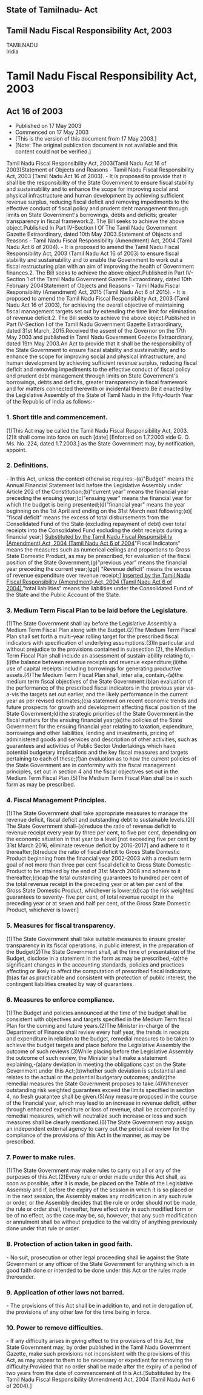 ## State of Tamilnadu- Act

## Tamil Nadu Fiscal Responsibility Act, 2003

TAMILNADU  
India

# Tamil Nadu Fiscal Responsibility Act, 2003

## Act 16 of 2003

  * Published on 17 May 2003 
  * Commenced on 17 May 2003 
  * [This is the version of this document from 17 May 2003.] 
  * [Note: The original publication document is not available and this content could not be verified.] 

Tamil Nadu Fiscal Responsibility Act, 2003(Tamil Nadu Act 16 of 2003)Statement
of Objects and Reasons - Tamil Nadu Fiscal Responsibility Act, 2003 (Tamil
Nadu Act 16 of 2003). - It is proposed to provide that it shall be the
responsibility of the State Government to ensure fiscal stability and
sustainability and to enhance the scope for improving social and physical
infrastructure and human development by achieving sufficient revenue surplus,
reducing fiscal deficit and removing impediments to the effective conduct of
fiscal policy and prudent debt management through limits on State Government's
borrowings, debts and deficits; greater transparency in fiscal framework.2\.
The Bill seeks to achieve the above object.Published In Part IV-Section I Of
The Tamil Nadu Government Gazette Extraordinary, dated 10th May 2003.Statement
of Objects and Reasons - Tamil Nadu Fiscal Responsibility (Amendment) Act,
2004 (Tamil Nadu Act 6 of 2004). - It is proposed to amend the Tamil Nadu
Fiscal Responsibility Act, 2003 (Tamil Nadu Act 16 of 2003) to ensure fiscal
stability and sustainability and to enable the Government to work out a fiscal
restructuring plan with an aim of improving the health of Government
finances.2\. The Bill seeks to achieve the above object.Published in Part IV-
Section 1 of the Tamil Nadu Government Gazette Extraordinary, dated 10th
February 2004Statement of Objects and Reasons - Tamil Nadu Fiscal
Responsibility (Amendment) Act, 2015 (Tamil Nadu Act 6 of 2015). - It is
proposed to amend the Tamil Nadu Fiscal Responsibility Act, 2003 (Tamil Nadu
Act 16 of 2003), for achieving the overall objective of maintaining fiscal
management targets set out by extending the time limit for elimination of
revenue deficit.2\. The Bill seeks to achieve the above object.Published in
Part IV-Section I of the Tamil Nadu Government Gazette Extraordinary, dated
31st March, 2015.Received the assent of the Governor on the 17th May 2003 and
published in Tamil Nadu Government Gazette Extraordinary, dated 19th May
2003.An Act to provide that it shall be the responsibility of the State
Government to ensure fiscal stability and sustainability, and to enhance the
scope for improving social and physical infrastructure, and human development
by achieving sufficient revenue surplus, reducing fiscal deficit and removing
impediments to the effective conduct of fiscal policy and prudent debt
management through limits on State Government's borrowings, debts and
deficits, greater transparency in fiscal framework and for matters connected
therewith or incidental thereto.Be it enacted by the Legislative Assembly of
the State of Tamil Nadu in the Fifty-fourth Year of the Republic of India as
follows:-

### 1. Short title and commencement.

(1)This Act may be called the Tamil Nadu Fiscal Responsibility Act, 2003.(2)It
shall come into force on such [date] [Enforced on 1.7.2003 vide G. O. Ms. No.
224, dated 1.7.2003.] as the State Government may, by notification, appoint.

### 2. Definitions.

\- In this Act, unless the context otherwise requires:-(a)"Budget" means the
Annual Financial Statement laid before the Legislative Assembly under Article
202 of the Constitution;(b)"current year" means the financial year preceding
the ensuing year;(c)"ensuing year" means the financial year for which the
budget is being presented;(d)"financial year" means the year beginning on the
1st April and ending on the 31st March next following;(e)[ "fiscal deficit"
means the excess of total disbursements from the Consolidated Fund of the
State (excluding repayment of debt) over total receipts into the Consolidated
Fund excluding the debt receipts during a financial year;] [Substituted by the
Tamil Nadu Fiscal Responsibility (Amendment) Act, 2004 (Tamil Nadu Act 6 of
2004](f)"Fiscal Indicators" means the measures such as numerical ceilings and
proportions to Gross State Domestic Product, as may be prescribed, for
evaluation of the fiscal position of the State Government;(g)"previous year"
means the financial year preceding the current year;(gg)[ "Revenue deficit"
means the excess of revenue expenditure over revenue receipt;] [Inserted by
the Tamil Nadu Fiscal Responsibility (Amendment) Act, 2004 (Tamil Nadu Act 6
of 2004).](h)"total liabilities" means the liabilities under the Consolidated
Fund of the State and the Public Account of the State.

### 3. Medium Term Fiscal Plan to be laid before the Legislature.

(1)The State Government shall lay before the Legislative Assembly a Medium
Term Fiscal Plan along with the Budget.(2)The Medium Term Fiscal Plan shall
set forth a multi-year rolling target for the prescribed fiscal indicators
with specification of underlying assumptions.(3)In particular and without
prejudice to the provisions contained in subsection (2), the Medium Term
Fiscal Plan shall include an assessment of sustain-ability relating to,-(i)the
balance between revenue receipts and revenue expenditure;(ii)the use of
capital receipts including borrowings for generating productive assets.(4)The
Medium Term Fiscal Plan shall, inter alia, contain,-(a)the medium term fiscal
objectives of the State Government:(b)an evaluation of the performance of the
prescribed fiscal indicators in the previous year vis-a-vis the targets set
out earlier, and the likely performance in the current year as per revised
estimates;(c)a statement on recent economic trends and future prospects for
growth and development affecting fiscal position of the State
Government;(d)the strategic priorities of the State Government in the fiscal
matters for the ensuing financial year;(e)the policies of the State Government
for the ensuing financial year relating to taxation, expenditure, borrowings
and other liabilities, lending and investments, pricing of administered goods
and services and description of other activities, such as guarantees and
activities of Public Sector Undertakings which have potential budgetary
implications and the key fiscal measures and targets pertaining to each of
these;(f)an evaluation as to how the current policies of the State Government
are in conformity with the fiscal management principles, set out in section 4
and the fiscal objectives set out in the Medium Term Fiscal Plan.(5)The Medium
Term Fiscal Plan shall be in such form as may be prescribed.

### 4. Fiscal Management Principles.

(1)The State Government shall take appropriate measures to manage the revenue
deficit, fiscal deficit and outstanding debt to sustainable levels.(2)[ The
State Government shall-(a)reduce the ratio of revenue deficit to revenue
receipt every year by three per cent, to five per cent, depending on the
economic situation in that year to a level [not exceeding five per cent by
31st March 2016, eliminate revenue deficit by 2016-2017] and adhere to it
thereafter;(b)reduce the ratio of fiscal deficit to Gross State Domestic
Product beginning from the financial year 2002-2003 with a medium term goal of
not more than three per cent fiscal deficit to Gross State Domestic Product to
be attained by the end of 31st March 2008 and adhere to it thereafter;(c)cap
the total outstanding guarantees to hundred per cent of the total revenue
receipt in the preceding year or at ten per cent of the Gross State Domestic
Product, whichever is lower;(d)cap the risk weighted guarantees to seventy-
five per cent, of total revenue receipt in the preceding year or at seven and
half per cent, of the Gross State Domestic Product, whichever is lower.]

### 5. Measures for fiscal transparency.

(1)The State Government shall take suitable measures to ensure greater
transparency in its fiscal operations, in public interest, in the preparation
of the Budget(2)The State Government shall, at the time of presentation of the
Budget, disclose in a statement in the form as may be prescribed,-(a)the
significant changes in the accounting standards, policies and practices
affecting or likely to affect the computation of prescribed fiscal
indicators;(b)as far as practicable and consistent with protection of public
interest, the contingent liabilities created by way of guarantees.

### 6. Measures to enforce compliance.

(1)The Budget and policies announced at the time of the budget shall be
consistent with objectives and targets specified in the Medium Term fiscal
Plan for the coming and future years.(2)The Minister in-charge of the
Department of Finance shall review every half year, the trends in receipts and
expenditure in relation to the budget, remedial measures to be taken to
achieve the budget targets and place before the Legislative Assembly the
outcome of such reviews.(3)While placing before the Legislative Assembly the
outcome of such review, the Minister shall make a statement explaining,-(a)any
deviation in meeting the obligations cast on the State Government under this
Act;(b)whether such deviation is substantial and relates to the actual or the
potential budgetary outcomes; and(c)the remedial measures the State Government
proposes to take.(4)Whenever outstanding risk weighted guarantees exceed the
limits specified in section 4, no fresh guarantee shall be given.(5)Any
measure proposed in the course of the financial year, which may lead to an
increase in revenue deficit, either through enhanced expenditure or loss of
revenue, shall be accompanied by remedial measures, which will neutralize such
increase or loss and such measures shall be clearly mentioned.(6)The State
Government may assign an independent external agency to carry out the
periodical review for the compliance of the provisions of this Act in the
manner, as may be prescribed.

### 7. Power to make rules.

(1)The State Government may make rules to carry out all or any of the purposes
of this Act.(2)Every rule or order made under this Act shall, as soon as
possible, after it is made, be placed on the Table of the Legislative Assembly
and if, before the expiry of the session in which it is so placed or in the
next session, the Assembly makes any modification in any such rule or order,
or the Assembly decides that the rule or order should not be made, the rule or
order shall, thereafter, have effect only in such modified form or be of no
effect, as the case may be, so, however, that any such modification or
annulment shall be without prejudice to the validity of anything previously
done under that rule or order.

### 8. Protection of action taken in good faith.

\- No suit, prosecution or other legal proceeding shall lie against the State
Government or any officer of the State Government for anything which is in
good faith done or intended to be done under this Act or the rules made
thereunder.

### 9. Application of other laws not barred.

\- The provisions of this Act shall be in addition to, and not in derogation
of, the provisions of any other law for the time being in force.

### 10. Power to remove difficulties.

\- If any difficulty arises in giving effect to the provisions of this Act,
the State Government may, by order published in the Tamil Nadu Government
Gazette, make such provisions not inconsistent with the provisions of this
Act, as may appear to them to be necessary or expedient for removing the
difficulty:Provided that no order shall be made after the expiry of a period
of two years from the date of commencement of this Act.[Substituted by the
Tamil Nadu Fiscal Responsibility (Amendment) Act, 2004 (Tamil Nadu Act 6 of
2004).]

